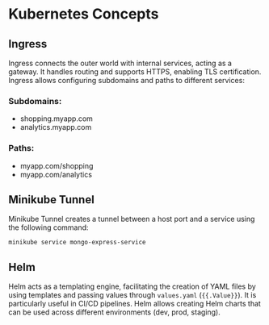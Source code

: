 # Kubernetes Concepts

## Ingress
Ingress connects the outer world with internal services, acting as a gateway. It handles routing and supports HTTPS, enabling TLS certification. Ingress allows configuring subdomains and paths to different services:

### Subdomains:
- shopping.myapp.com
- analytics.myapp.com

### Paths:
- myapp.com/shopping
- myapp.com/analytics

## Minikube Tunnel
Minikube Tunnel creates a tunnel between a host port and a service using the following command:

```
minikube service mongo-express-service
```

## Helm
Helm acts as a templating engine, facilitating the creation of YAML files by using templates and passing values through `values.yaml` (`{{.Value}}`). It is particularly useful in CI/CD pipelines. Helm allows creating Helm charts that can be used across different environments (dev, prod, staging).
